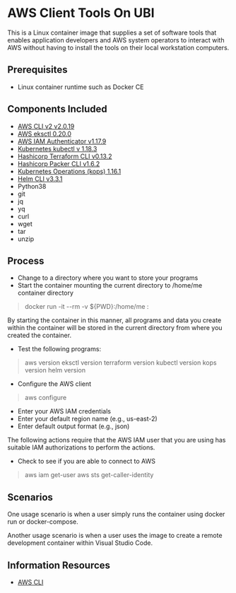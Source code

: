 # AWS Client Tools On UBI

This is a Linux container image that supplies a set of software tools that enables application developers and AWS system operators to interact with AWS without having to install the tools on their local workstation computers.

## Prerequisites

- Linux container runtime such as Docker CE

## Components Included

- [AWS CLI v2 v2.0.19](https://docs.aws.amazon.com/cli/latest/userguide/cli-chap-welcome.html)
- [AWS eksctl 0.20.0](https://docs.aws.amazon.com/eks/latest/userguide/getting-started-eksctl.html)
- [AWS IAM Authenticator v1.17.9](https://docs.aws.amazon.com/eks/latest/userguide/install-aws-iam-authenticator.html)
- [Kubernetes kubectl v 1.18.3](https://kubernetes.io/docs/tasks/tools/install-kubectl/#install-kubectl-on-linux)
- [Hashicorp Terraform CLI v0.13.2](https://www.terraform.io/docs/cli-index.html)
- [Hashicorp Packer CLI v1.6.2](https://www.packer.io/)
- [Kubernetes Operations (kops) 1.16.1](https://github.com/kubernetes/kops)
- [Helm CLI v3.3.1](https://helm.sh/docs/intro/)
- Python38
- git
- jq
- yq
- curl
- wget
- tar
- unzip

## Process

- Change to a directory where you want to store your programs
- Start the container mounting the current directory to /home/me container directory

> docker run -it --rm -v ${PWD}:/home/me <image-repo>:<image-tag>  

By starting the container in this manner, all programs and data you create within the container will be stored in the current directory from where you created the container.

- Test the following programs:

> aws version
> eksctl version
> terraform version
> kubectl version
> kops version
> helm version

- Configure the AWS client

> aws configure

- Enter your AWS IAM credentials
- Enter your default region name (e.g., us-east-2)
- Enter default output format (e.g., json)

The following actions require that the AWS IAM user that you are using has suitable IAM authorizations to perform the actions.

- Check to see if you are able to connect to AWS

> aws iam get-user
> aws sts get-caller-identity

## Scenarios

One usage scenario is when a user simply runs the container using docker run or docker-compose.

Another usage scenario is when a user uses the image to create a remote development container within Visual Studio Code.

## Information Resources

- [AWS CLI](https://aws.amazon.com/cli/)